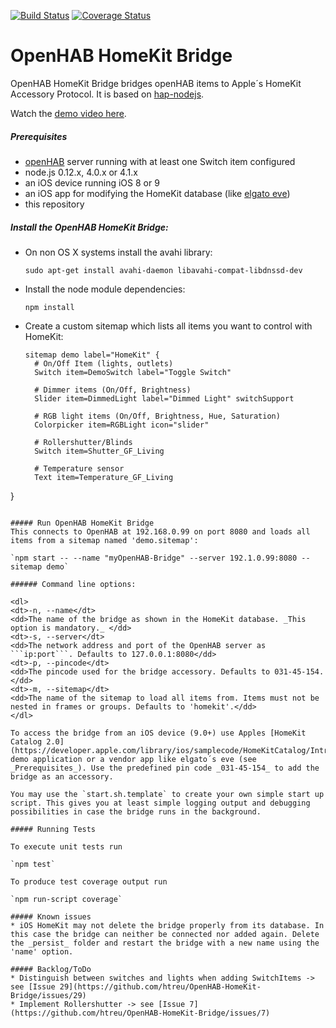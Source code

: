 [![Build Status](https://travis-ci.org/htreu/OpenHAB-HomeKit-Bridge.svg?branch=master)](https://travis-ci.org/htreu/OpenHAB-HomeKit-Bridge)
[![Coverage Status](https://coveralls.io/repos/htreu/OpenHAB-HomeKit-Bridge/badge.svg?branch=master&service=github)](https://coveralls.io/github/htreu/OpenHAB-HomeKit-Bridge?branch=master)

OpenHAB HomeKit Bridge
=============
OpenHAB HomeKit Bridge bridges openHAB items to Apple´s HomeKit Accessory Protocol. It is based on [hap-nodejs](https://github.com/KhaosT/HAP-NodeJS).

Watch the [demo video here](https://youtu.be/QAbOHhjo05U).

##### Prerequisites
* [openHAB](http://www.openhab.org) server running with at least one Switch item configured
* node.js 0.12.x, 4.0.x or 4.1.x
* an iOS device running iOS 8 or 9
* an iOS app for modifying the HomeKit database (like [elgato eve](https://www.elgato.com/de/eve-app-homekit))
* this repository

##### Install the OpenHAB HomeKit Bridge:
* On non OS X systems install the avahi library:

  `sudo apt-get install avahi-daemon libavahi-compat-libdnssd-dev`
* Install the node module dependencies:

  `npm install`
* Create a custom sitemap which lists all items you want to control with HomeKit:
  ```
  sitemap demo label="HomeKit" {
    # On/Off Item (lights, outlets)
    Switch item=DemoSwitch label="Toggle Switch"

    # Dimmer items (On/Off, Brightness)
    Slider item=DimmedLight label="Dimmed Light" switchSupport

    # RGB light items (On/Off, Brightness, Hue, Saturation)
    Colorpicker item=RGBLight icon="slider"

    # Rollershutter/Blinds
    Switch item=Shutter_GF_Living

    # Temperature sensor
    Text item=Temperature_GF_Living
}
  ```

##### Run OpenHAB HomeKit Bridge
This connects to OpenHAB at 192.168.0.99 on port 8080 and loads all items from a sitemap named 'demo.sitemap':

  `npm start -- --name "myOpenHAB-Bridge" --server 192.1.0.99:8080 --sitemap demo`

###### Command line options:

<dl>
<dt>-n, --name</dt>
  <dd>The name of the bridge as shown in the HomeKit database. _This option is mandatory._ </dd>
<dt>-s, --server</dt>
  <dd>The network address and port of the OpenHAB server as ```ip:port```. Defaults to 127.0.0.1:8080</dd>
<dt>-p, --pincode</dt>
  <dd>The pincode used for the bridge accessory. Defaults to 031-45-154.</dd>
<dt>-m, --sitemap</dt>
  <dd>The name of the sitemap to load all items from. Items must not be nested in frames or groups. Defaults to 'homekit'.</dd>
</dl>

To access the bridge from an iOS device (9.0+) use Apples [HomeKit Catalog 2.0](https://developer.apple.com/library/ios/samplecode/HomeKitCatalog/Introduction/Intro.html) demo application or a vendor app like elgato´s eve (see _Prerequisites_). Use the predefined pin code _031-45-154_ to add the bridge as an accessory.

You may use the `start.sh.template` to create your own simple start up script. This gives you at least simple logging output and debugging possibilities in case the bridge runs in the background.

##### Running Tests

To execute unit tests run

`npm test`

To produce test coverage output run

`npm run-script coverage`

##### Known issues
* iOS HomeKit may not delete the bridge properly from its database. In this case the bridge can neither be connected nor added again. Delete the _persist_ folder and restart the bridge with a new name using the 'name' option.

##### Backlog/ToDo
* Distinguish between switches and lights when adding SwitchItems -> see [Issue 29](https://github.com/htreu/OpenHAB-HomeKit-Bridge/issues/29)
* Implement Rollershutter -> see [Issue 7](https://github.com/htreu/OpenHAB-HomeKit-Bridge/issues/7)
